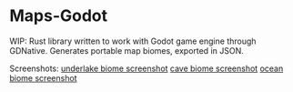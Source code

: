 # Maps-Godot
WIP: Rust library written to work with Godot game engine through GDNative. Generates portable map biomes, exported in JSON.

Screenshots: 
[underlake biome screenshot](resources/screenshots/underlake.png)
[cave biome screenshot](resources/screenshots/cave.png)
[ocean biome screenshot](resources/screenshots/ocean.png)
